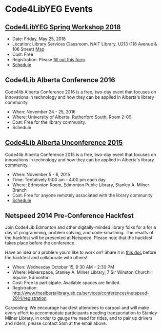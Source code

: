 # Code4LibYEG Events

## [Code4LibYEG Spring Workshop 2018](spring2018.html)

* Date: Friday, May 25, 2018
* Location: Library Services Classroom, NAIT Library, U213 (118 Avenue & 106 Street) [Map](http://www.nait.ca/97571.htm)
* Cost: Free
* Registration: Please [fill out this form](https://goo.gl/forms/rhuVy2qQklUmaAB93).
* [Schedule](spring2018.html)

## Code4Lib Alberta Conference 2016

Code4lib Alberta Conference 2016 is a free, two-day event that focuses on innovations in technology and how they can be applied in Alberta's library community.

* When: November 24 - 25, 2016
* Where: University of Alberta, Rutherford South, Room 2-09
* Cost: Free for the library community.
* Schedule

## [Code4Lib Alberta Unconference 2015](fall2015.html)

Code4lib Alberta Conference 2015 is a free, two-day event that focuses on innovations in technology and how they can be applied in Alberta's library community.

* When: November 5 - 6, 2015
* Time: Tentatively 9:00 am - 4:00 pm each day
* Where: Edmonton Room, Edmonton Public Library, Stanley A. Milner Branch
* Cost: Free for anyone remotely associated with the library community.
* [Schedule](fall2015.html)

## Netspeed 2014 Pre-Conference Hackfest

Join Code4Lib Edmonton and other digitally-minded library folks for a for a day of programming, problem solving, and code-smashing. The results of the hackfest will be presented at Netspeed. Please note that the hackfest takes place before the conference.

Have an idea or a problem you'd like to work on? Share it in [this doc](http://docs.google.com/a/ualberta.ca/document/d/1HJ5pzLJcgqWdyZyA__hmpC5kVXVuJkt62vqzUZDMKng/edit) before the hackfest and collaborate with others!

* When: Wednesday October 15, 9:30 AM - 2:30 PM
* Where: Makerspace, Stanley A. Milner Library, 7 Sir Winston Churchill Square, Edmonton
* Cost: Free to participate. Available spaces are limited.
* Registration: http://www.thealbertalibrary.ab.ca/services/conferences/netspeed-2014/registration

Carpooling: We encourage hackfest attendees to carpool and will make every effort to accommodate participants needing transportation to Stanley Milner Library. In order to gauge the need for rides, and to pair up drivers and riders, please contact Sam at the email above.
